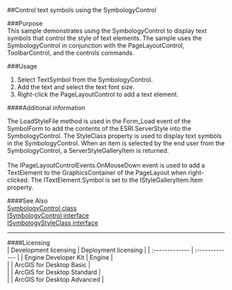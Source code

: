 ##Control text symbols using the SymbologyControl

###Purpose  
This sample demonstrates using the SymbologyControl to display text symbols that control the style of text elements. The sample uses the SymbologyControl in conjunction with the PageLayoutControl, ToolbarControl, and the controls commands.  


###Usage
1. Select TextSymbol from the SymbologyControl.   
1. Add the text and select the text font size.   
1. Right-click the PageLayoutControl to add a text element.   





####Additional information  
<div xmlns="http://www.w3.org/1999/xhtml" xmlns:my="http://schemas.microsoft.com/office/infopath/2003/myXSD/2006-02-10T23:25:53">The LoadStyleFile method is used in the Form_Load event of the SymbolForm to add the contents of the ESRI.ServerStyle into the SymbologyControl. The StyleClass property is used to display text symbols in the SymbologyControl. When an item is selected by the end user from the SymbologyControl, a ServerStyleGalleryItem is returned.</div>  
<div xmlns="http://www.w3.org/1999/xhtml" xmlns:my="http://schemas.microsoft.com/office/infopath/2003/myXSD/2006-02-10T23:25:53"> </div>  
<div xmlns="http://www.w3.org/1999/xhtml" xmlns:my="http://schemas.microsoft.com/office/infopath/2003/myXSD/2006-02-10T23:25:53">The IPageLayoutControlEvents.OnMouseDown event is used to add a TextElement to the GraphicsContainer of the PageLayout when right-clicked. The ITextElement.Symbol is set to the IStyleGalleryItem.Item property.</div>  


####See Also  
[SymbologyControl class](http://desktopdev.arcgis.com/search/?q=SymbologyControl%20class&p=0&language=en&product=arcobjects-sdk-dotnet&version=&n=15&collection=help)  
[ISymbologyControl interface](http://desktopdev.arcgis.com/search/?q=ISymbologyControl%20interface&p=0&language=en&product=arcobjects-sdk-dotnet&version=&n=15&collection=help)  
[ISymbologyStyleClass interface](http://desktopdev.arcgis.com/search/?q=ISymbologyStyleClass%20interface&p=0&language=en&product=arcobjects-sdk-dotnet&version=&n=15&collection=help)  


---------------------------------

####Licensing  
| Development licensing | Deployment licensing | 
| :------------- | :------------- | 
| Engine Developer Kit | Engine |  
|  | ArcGIS for Desktop Basic |  
|  | ArcGIS for Desktop Standard |  
|  | ArcGIS for Desktop Advanced |  


